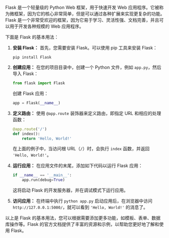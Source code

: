 Flask 是一个轻量级的 Python Web 框架，用于快速开发 Web 应用程序。它被称为微框架，因为它的核心非常简单，但是可以通过各种扩展来实现更复杂的功能。Flask 是一个非常受欢迎的框架，因为它易于学习、灵活性强、文档完善，并且可以用于开发各种规模的 Web 应用程序。

下面是 Flask 的基本用法：

1. **安装 Flask：** 首先，您需要安装 Flask。可以使用 pip 工具来安装 Flask：

    ```
    pip install Flask
    ```

2. **创建应用：** 在您的项目目录中，创建一个 Python 文件，例如 `app.py`，然后导入 Flask：

    ```python
    from flask import Flask
    ```

    创建 Flask 应用：

    ```python
    app = Flask(__name__)
    ```

3. **定义路由：** 使用 `@app.route` 装饰器来定义路由，即指定 URL 和相应的处理函数：

    ```python
    @app.route('/')
    def index():
        return 'Hello, World!'
    ```

    在上面的例子中，当访问根 URL（`/`）时，会执行 `index` 函数，并返回 `'Hello, World!'`。

4. **运行应用：** 在应用文件的末尾，添加如下代码以运行 Flask 应用：

    ```python
    if __name__ == '__main__':
        app.run(debug=True)
    ```

    这将启动 Flask 的开发服务器，并在调试模式下运行应用。

5. **访问应用：** 在终端中执行 `python app.py` 启动应用后，在浏览器中访问 `http://127.0.0.1:5000/`，就可以看到 `'Hello, World!'` 的消息了。

以上是 Flask 的基本用法，您可以根据需要添加更多功能，如模板、表单、数据库操作等。Flask 的官方文档提供了丰富的资源和示例，以帮助您更好地了解和使用 Flask。